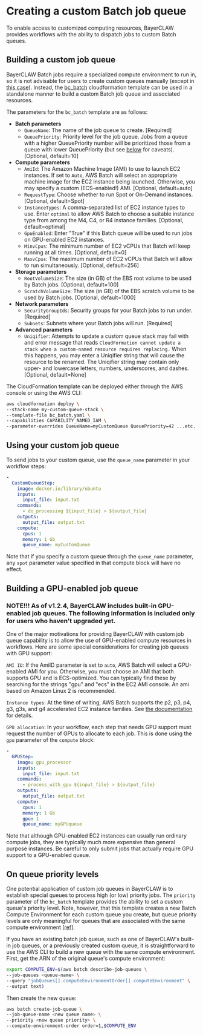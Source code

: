 # Creating a custom Batch job queue

To enable access to customized computing resources, BayerCLAW provides workflows with the ability to
dispatch jobs to custom Batch queues.

## Building a custom job queue

BayerCLAW Batch jobs require a specialized compute environment to run in, so it is not advisable
for users to create custom queues manually (except in [this case](#on-queue-priority-levels)).
Instead, the [bc_batch](../cloudformation/bc_batch.yaml) cloudformation template can be used in a
standalone manner to build a custom Batch job queue and associated resources.

The parameters for the `bc_batch` template are as follows:
- **Batch parameters**
    - `QueueName`: The name of the job queue to create. [Required]
    - `QueuePriority`: Priority level for the job queue. Jobs from a queue with a higher QueuePriority
    number will be prioritized those from a queue with lower QueuePriority (but see
      [below](#on-queue-priority-levels) for caveats). [Optional, default=10]
- **Compute parameters**
    - `AmiId`: The Amazon Machine Image (AMI) to use to launch EC2 instances. If set to
      `Auto`, AWS Batch will select an appropriate machine image for the EC2 instance being
      launched. Otherwise, you may specify a custom (ECS-enabled!) AMI. [Optional, default=auto]
    - `RequestType`: Choose whether to run Spot or On-Demand instances. [Optional, default=Spot]
    - `InstanceTypes`: A comma-separated list of EC2 instance types to use. Enter `optimal` to allow
      AWS Batch to choose a suitable instance type from among the M4, C4, or R4 instance families.
      [Optional, default=optimal]
    - `GpuEnabled`: Enter "True" if this Batch queue will be used to run jobs on GPU-enabled EC2 instances.
    - `MinvCpus`: The minimum number of EC2 vCPUs that Batch will keep running at all times.
      [Optional, default=0]
    - `MaxvCpus`: The maximum number of EC2 vCPUs that Batch will allow to run simultaneously.
      [Optional, default=256]
- **Storage parameters**
    - `RootVolumeSize`: The size (in GB) of the EBS root volume to be used by Batch jobs.
      [Optional, default=100]
    - `ScratchVolumeSize`: The size (in GB) of the EBS scratch volume to be used by Batch jobs.
      [Optional, default=1000]
- **Network parameters**
    - `SecurityGroupIds`: Security groups for your Batch jobs to run under. [Required]
    - `Subnets`: Subnets where your Batch jobs will run. [Required]
- **Advanced parameters**
    - `Uniqifier`: Attempts to update a custom queue stack may fail with and error message that reads
      `CloudFormation cannot update a stack when a custom-named resource requires replacing.` When
      this happens, you may enter a Uniqifier string that will cause the resource to be renamed. The
      Uniqifier string may contain only upper- and lowercase letters, numbers, underscores, and
      dashes. [Optional, default=None]

The CloudFormation template can be deployed either through the AWS console or using the
AWS CLI:

```bash
aws cloudformation deploy \
--stack-name my-custom-queue-stack \
--template-file bc_batch.yaml \
--capabilities CAPABILITY_NAMED_IAM \
--parameter-overrides QueueName=myCustomQueue QueuePriority=42 ...etc.
```

## Using your custom job queue

To send jobs to your custom queue, use the `queue_name` parameter in your workflow steps:

```yaml
-
  CustomQueueStep:
    image: docker.io/library/ubuntu
    inputs:
      input_file: input.txt
    commands:
      - do_processing ${input_file} > ${output_file}
    outputs:
      output_file: output.txt
    compute:
      cpus: 1
      memory: 1 Gb
      queue_name: myCustomQueue
```

Note that if you specify a custom queue through the `queue_name` parameter, any `spot` parameter value 
specified in that compute block will have no effect.

## Building a GPU-enabled job queue

### NOTE!!! As of v1.2.4, BayerCLAW includes built-in GPU-enabled job queues. The following information is included only for users who haven't upgraded yet.

One of the major motivations for providing BayerCLAW with custom job queue capability is to allow the
use of GPU-enabled compute resources in workflows. Here are some special considerations for creating
job queues with GPU support:

`AMI ID`: If the AmiID parameter is set to `auto`, AWS Batch will select a GPU-enabled AMI for you.
Otherwise, you must choose an AMI that both supports GPU and is ECS-optimized. You can typically find 
these by searching for the strings "gpu" and "ecs" in the EC2 AMI console. An ami based on Amazon Linux 2
is recommended.

`Instance types`: At the time of writing, AWS Batch supports the p2, p3, p4, g3, g3s, and g4
accelerated EC2 instance families. See [the documentation](https://aws.amazon.com/ec2/instance-types/#Accelerated_Computing)
for details.

`GPU allocation`: In your workflow, each step that needs GPU support must request the number of 
GPUs to allocate to each job. This is done using the `gpu` parameter of the `compute` block:

```yaml
-
  GPUStep:
    image: gpu_processor
    inputs:
      input_file: input.txt
    commands:
      - process_with_gpu ${input_file} > ${output_file}
    outputs:
      output_file: output.txt
    compute:
      cpus: 1
      memory: 1 Gb
      gpu: 1
      queue_name: myGPUqueue
```

Note that although GPU-enabled EC2 instances can usually run ordinary compute jobs, they are typically
much more expensive than general purpose instances. Be careful to only submit jobs that actually require GPU
support to a GPU-enabled queue.

## On queue priority levels

One potential application of custom job queues in BayerCLAW is to establish special queues to process high
(or low) priority jobs. The `priority` parameter of the `bc_batch` template provides the ability to set a custom
queue's priority level. Note, however, that this template creates a new Batch Compute Environment for each
custom queue you create, but queue priority levels are only meaningful for queues that are associated with the
same compute environment [[ref](https://docs.aws.amazon.com/batch/latest/userguide/job_queue_parameters.html#job_queue_priority)].

If you have an existing batch job queue, such as one of BayerCLAW's built-in job queues, or a previously created
custom queue, it is straightforward to use the AWS CLI to build a new queue with the same compute environment.
First, get the ARN of the original queue's compute environment:

```bash
export COMPUTE_ENV=$(aws batch describe-job-queues \
--job-queues <queue-name> \
--query "jobQueues[].computeEnvironmentOrder[].computeEnvironment" \
--output text)
```
Then create the new queue:

```bash
aws batch create-job-queue \
--job-queue-name <new queue name> \
--priority <new queue priority> \
--compute-environment-order order=1,$COMPUTE_ENV
```
